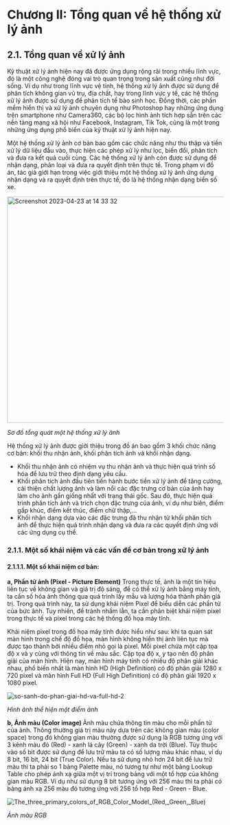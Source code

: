 
# Chương II: Tổng quan về hệ thống xử lý ảnh
## 2.1. Tổng quan về xử lý ảnh
Kỹ thuật xử lý ảnh hiện nay đã được ứng dụng rộng rãi trong nhiều lĩnh vực, đó là một công nghệ đóng vai trò quan trọng trong sản xuất cũng như đời sống. Ví dụ như trong lĩnh vực vệ tinh, hệ thống xử lý ảnh được sử dụng để phân tích không gian vũ trụ, địa chất, hay trong lĩnh vực y tế, các hệ thống xử lý ảnh được sử dụng để phân tích tế bào sinh học. Đồng thời, các phần mềm hiển thị và xử lý ảnh chuyên dụng như Photoshop hay những ứng dụng trên smartphone như Camera360, các bộ lọc hình ảnh tích hợp sẵn trên các nền tảng mạng xã hội như Facebook, Instagram, Tik Tok, cũng là một trong những ứng dụng phổ biến của kỹ thuật xử lý ảnh hiện nay.

Một hệ thống xử lý ảnh cơ bản bao gồm các chức năng như thu thập và tiền xử lý dữ liệu đầu vào, thực hiện các phép xử lý như lọc, biến đổi, phân tích và đưa ra kết quả cuối cùng. Các hệ thống xử lý ảnh còn được sử dụng để nhận dạng, phân loại và đưa ra quyết định trên thực tế. Trong phạm vi đồ án, tác giả giới hạn trong việc giới thiệu một hệ thống xử lý ảnh ứng dụng nhận dạng và ra quyết định trên thực tế, đó là hệ thống nhận dạng biển số xe.

<img width="526" alt="Screenshot 2023-04-23 at 14 33 32" src="https://user-images.githubusercontent.com/13607004/233826376-3613f5eb-3b4c-4ae3-aa22-9df1a85560dc.png">

<i>Sơ đồ tổng quát một hệ thống xử lý ảnh</i>

Hệ thống xử lý ảnh được giới thiệu trong đồ án bao gồm 3 khối chức năng cơ bản: khối thu nhận ảnh, khối phân tích ảnh và khối nhận dạng. 
- Khối thu nhận ảnh có nhiệm vụ thu nhận ảnh và thực hiện quá trình số hóa để lưu trữ theo định dạng yêu cầu. 
- Khối phân tích ảnh đầu tiên tiến hành bước tiền xử lý ảnh để tăng cường, cải thiện chất lượng ảnh và làm nổi các đặc trưng cơ bản của ảnh hay làm cho ảnh gần giống nhất với trạng thái gốc. Sau đó, thực hiện quá trình phân tích ảnh và trích chọn đặc trưng của ảnh, ví dụ như biên, điểm gấp khúc, điểm kết thúc, điểm chữ thập,... 
- Khối nhận dạng dựa vào các đặc trưng đã thu nhận từ khối phân tích ảnh để thực hiện quá trình nhận dạng và đưa ra các quyết định ứng với các ứng dụng cụ thể. 

### 2.1.1. Một số khái niệm và các vấn đề cơ bản trong xử lý ảnh
#### 2.1.1.1. Một số khái niệm cơ bản: 
<b> a, Phần tử ảnh (Pixel - Picture Element)</b>
Trong thực tế, ảnh là một tín hiệu liên tục về không gian và giá trị độ sáng, để có thể xử lý ảnh bằng máy tính, ta cần số hóa ảnh thông qua quá trình lấy mẫu và lượng hóa thành phần giá trị. Trong quá trình này, ta sử dụng khái niệm Pixel để biểu diễn các phần tử của bức ảnh. Tuy nhiên, để tránh nhầm lẫn, ta cần phân biệt khái niệm pixel trong thực tế và pixel trong các hệ thống đồ họa máy tính.

Khái niệm pixel trong đồ họa máy tính được hiểu như sau: khi ta quan sát màn hình trong chế độ đồ họa, màn hình không hiển thị ảnh liên tục mà được tạo thành bởi nhiều điểm nhỏ gọi là pixel. Mỗi pixel chứa một cặp tọa độ x và y cùng với thông tin về màu sắc. Cặp tọa độ x, y tạo nên độ phân giải của màn hình. Hiện nay, màn hình máy tính có nhiều độ phân giải khác nhau, phổ biến nhất là màn hình HD (High Definition) có độ phân giải 1280 x 720 pixel và màn hình Full HD (Full High Definition) có độ phân giải 1920 x 1080 pixel.

![so-sanh-do-phan-giai-hd-va-full-hd-2](https://user-images.githubusercontent.com/13607004/233827520-f0cf4a59-c037-4cc7-b574-225dd6b2a693.jpg)

<i> Hình ảnh thể hiện một điểm ảnh </i>

<b> b, Ảnh màu (Color image) </b>
Ảnh màu chứa thông tin màu cho mỗi phần tử của ảnh. Thông thường giá trị màu này dựa trên các không gian màu (color space) trong đó không gian màu thường được sử dụng là RGB tương ứng với 3 kênh màu đỏ (Red) - xanh lá cây (Green) -  xanh da trời (Blue). Tùy thuộc vào số bit được sử dụng để lưu trữ màu ta có số lượng màu khác nhau, ví dụ 8 bit, 16 bit, 24 bit (True Color). Nếu ta sử dụng nhỏ hơn 24 bit để lưu trữ màu thì ta phải so 1 bảng Palette màu, nó tương tự như một bảng Lookup Table cho phép ánh xạ giữa một vị trí trong bảng với một tổ hợp của không gian màu RGB. Ví dụ như sử dụng 8 bit tương ứng với 256 màu thì ta phải có bảng ánh xạ 256 màu đó tương ứng với 256 tổ hợp Red - Green - Blue.

![The_three_primary_colors_of_RGB_Color_Model_(Red,_Green,_Blue)](https://user-images.githubusercontent.com/13607004/233828067-cc5fee54-5f5e-4411-ab34-f898cedb6990.png)

<i> Ảnh màu RGB</i>




